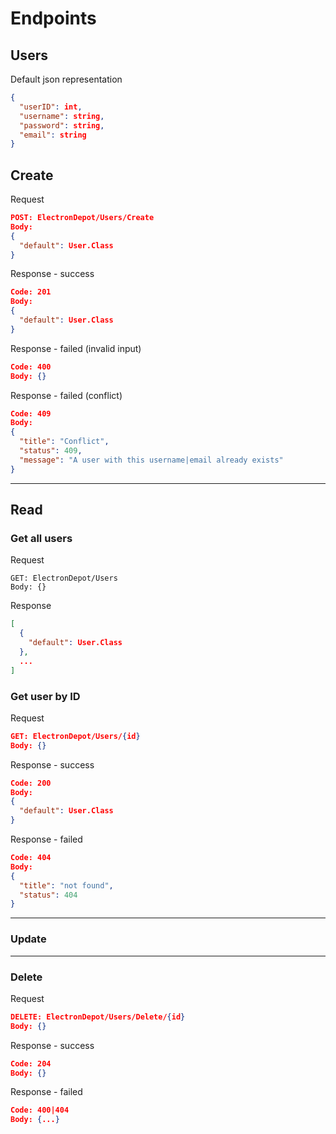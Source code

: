 ﻿# Endpoints
## Users
Default json representation
``` json
{
  "userID": int,
  "username": string,
  "password": string,
  "email": string
}
```
## Create
Request
``` json
POST: ElectronDepot/Users/Create
Body:
{
  "default": User.Class
}
```
Response - success
``` json
Code: 201
Body:
{
  "default": User.Class
}
```
Response - failed (invalid input)
```json
Code: 400
Body: {}
```
Response - failed (conflict)
``` json
Code: 409
Body:
{
  "title": "Conflict",
  "status": 409,
  "message": "A user with this username|email already exists"
}
```
---
## Read
### Get all users
Request
```
GET: ElectronDepot/Users
Body: {}
```
Response
``` json
[
  {
    "default": User.Class
  },
  ...
]
```
### Get user by ID
Request
``` json
GET: ElectronDepot/Users/{id}
Body: {}
```
Response - success
``` json
Code: 200
Body: 
{
  "default": User.Class
}
```
Response - failed
``` json
Code: 404
Body:
{
  "title": "not found",
  "status": 404
}
```
---
### Update
---
### Delete
Request
``` json
DELETE: ElectronDepot/Users/Delete/{id}
Body: {}
```
Response - success
``` json
Code: 204
Body: {}
```
Response - failed
``` json
Code: 400|404
Body: {...}
```